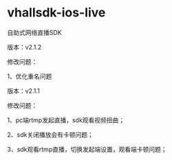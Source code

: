 # vhallsdk-ios-live
自助式网络直播SDK

版本：v2.1.2

修改问题：

   1、优化重名问题



版本：v2.1.1

修改问题：

   1、pc端rtmp发起直播，sdk观看视频扭曲；
   
   2、sdk关闭播放会有卡顿问题；
   
   3、sdk观看rtmp直播，切换发起端设置，观看端卡顿问题；
